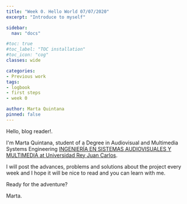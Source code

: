 ```yaml
---
title: "Week 0. Hello World 07/07/2020"
excerpt: "Introduce to myself"

sidebar:
  nav: "docs"

#toc: true
#toc_label: "TOC installation"
#toc_icon: "cog"
classes: wide

categories:
- Previous work
tags:
- logbook
- first steps
- week 0

author: Marta Quintana
pinned: false
---
```


Hello, blog reader!.

I'm Marta Quintana, student of a Degree in Audiovisual and Multimedia Systems Engineering [INGENIERÍA EN SISTEMAS AUDIOVISUALES Y MULTIMEDIA at Universidad Rey Juan Carlos](https://www.urjc.es/estudios/grado/637-ingenieria-en-sistemas-audiovisuales-y-multimedia).


I will post the advances, problems and solutions about the project every week and I hope it will be nice to read and you can learn with me.

Ready for the adventure?


Marta.
